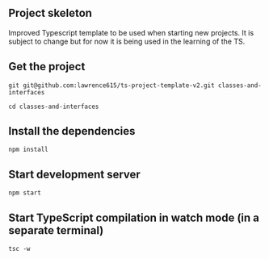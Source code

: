 ## Project skeleton
Improved Typescript template to be used when starting new projects. It is subject to change but for now it is being used in the learning of the TS.

## Get the project

```
git git@github.com:lawrence615/ts-project-template-v2.git classes-and-interfaces

cd classes-and-interfaces
```

## Install the dependencies

```
npm install
```

## Start development server

```
npm start
```

## Start TypeScript compilation in watch mode (in a separate terminal)

```
tsc -w
```

